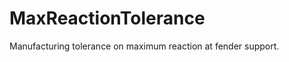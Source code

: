 MaxReactionTolerance
====================

Manufacturing tolerance on maximum reaction at fender support.
